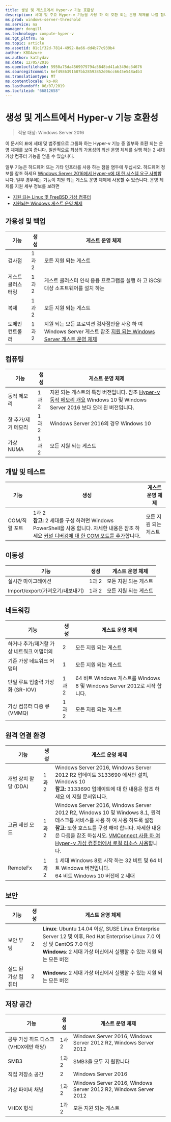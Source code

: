 ```yaml
---
title: 생성 및 게스트에서 Hyper-v 기능 호환성
description: 세대 및 주요 Hyper-v 기능을 사용 하 여 호환 되는 운영 체제를 나열 합니다.
ms.prod: windows-server-threshold
ms.service: na
manager: dongill
ms.technology: compute-hyper-v
ms.tgt_pltfrm: na
ms.topic: article
ms.assetid: 81c1f32d-7814-4992-8a66-dd4b77c939b4
author: KBDAzure
ms.author: kathydav
ms.date: 12/05/2016
ms.openlocfilehash: 5950a75da4569979794a5848bd41ab349dc34676
ms.sourcegitcommit: 6ef4986391607bb28593852d06cc6645e548a4b3
ms.translationtype: MT
ms.contentlocale: ko-KR
ms.lasthandoff: 06/07/2019
ms.locfileid: "66812658"
---
```

# <a name="hyper-v-feature-compatibility-by-generation-and-guest"></a>생성 및 게스트에서 Hyper-v 기능 호환성

>적용 대상: Windows Server 2016
  
이 문서의 표에 세대 및 범주별으로 그룹화 하는 Hyper-v 기능 중 일부와 호환 되는 운영 체제를 보여 줍니다. 일반적으로 최상의 가용성의 최신 운영 체제를 실행 하는 2 세대 가상 컴퓨터 기능을 얻을 수 있습니다.  
  
일부 기능은 하드웨어 또는 기타 인프라를 사용 하는 점을 염두에 두십시오. 하드웨어 정보를 참조 하세요 [Windows Server 2016에서 Hyper-v에 대 한 시스템 요구 사항](System-requirements-for-Hyper-V-on-Windows.md)합니다. 일부 경우에는 기능이 지원 되는 게스트 운영 체제에 사용할 수 있습니다. 운영 체제를 지원 세부 정보를 보려면  
  
* [지원 되는 Linux 및 FreeBSD 가상 컴퓨터](Supported-Linux-and-FreeBSD-virtual-machines-for-Hyper-V-on-Windows.md)  
* [지원되는 Windows 게스트 운영 체제](Supported-Windows-guest-operating-systems-for-Hyper-V-on-Windows.md)  
  
## <a name="availability-and-backup"></a>가용성 및 백업  
  
기능  | 생성 | 게스트 운영 체제  
------------- | ------------- | -----------  
검사점 | 1과 2 | 모든 지원 되는 게스트  
게스트 클러스터링 | 1과 2 | 게스트 클러스터 인식 응용 프로그램을 실행 하 고 iSCSI 대상 소프트웨어를 설치 하는  
복제 | 1과 2 | 모든 지원 되는 게스트  
도메인 컨트롤러 | 1과 2 | 지원 되는 모든 프로덕션 검사점만을 사용 하 여 Windows Server 게스트 참조 [지원 되는 Windows Server 게스트 운영 체제](https://docs.microsoft.com/windows-server/virtualization/hyper-v/supported-windows-guest-operating-systems-for-hyper-v-on-windows#supported-windows-server-guest-operating-systems)   
  
## <a name="compute"></a>컴퓨팅  
  
기능  | 생성 | 게스트 운영 체제  
------------- | ------------- | -----------  
동적 메모리 | 1과 2 | 지원 되는 게스트의 특정 버전입니다. 참조 [Hyper-v 동적 메모리 개요](https://technet.microsoft.com/library/hh831766.aspx) Windows 10 및 Windows Server 2016 보다 오래 된 버전입니다.  
핫 추가/제거 메모리 | 1과 2 | Windows Server 2016의 경우 Windows 10  
가상 NUMA | 1과 2 | 모든 지원 되는 게스트  
  
## <a name="development-and-test"></a>개발 및 테스트  
기능  | 생성 | 게스트 운영 체제  
------------- | ------------- | -----------  
COM/직렬 포트 | 1과 2 <br>**참고:** 2 세대를 구성 하려면 Windows PowerShell을 사용 합니다. 자세한 내용은 참조 하세요 [커널 디버깅에 대 한 COM 포트를 추가](./plan/should-i-create-a-generation-1-or-2-virtual-machine-in-hyper-v.md#add-a-com-port-for-kernel-debugging)합니다. | 모든 지원 되는 게스트  
  
## <a name="mobility"></a>이동성  
  
기능  | 생성 | 게스트 운영 체제  
------------- | ------------- | -----------  
실시간 마이그레이션  | 1과 2 |  모든 지원 되는 게스트  
Import/export(가져오기/내보내기) | 1과 2 |  모든 지원 되는 게스트  
  
## <a name="networking"></a>네트워킹  
  
기능  | 생성 | 게스트 운영 체제  
------------- | ------------- | -----------  
하거나 추가/제거할 가상 네트워크 어댑터의 | 2 | 모든 지원 되는 게스트  
기존 가상 네트워크 어댑터 | 1 | 모든 지원 되는 게스트  
단일 루트 입출력 가상화 (SR-IOV) | 1과 2 | 64 비트 Windows 게스트를 Windows 8 및 Windows Server 2012로 시작 합니다.  
가상 컴퓨터 다중 큐 (VMMQ) | 1과 2  | 모든 지원 되는 게스트  
  
## <a name="remote-connection-experience"></a>원격 연결 환경  
  
기능  | 생성 | 게스트 운영 체제  
------------- | ------------- | -----------  
개별 장치 할당 (DDA) | 1과 2 | Windows Server 2016, Windows Server 2012 R2 업데이트 3133690 에서만 설치, Windows 10 <br> **참고:** 3133690 업데이트에 대 한 내용은 참조 하세요 [이](https://support.microsoft.com/kb/3133690) 지원 문서입니다.  
고급 세션 모드 | 1과 2 | Windows Server 2016, Windows Server 2012 R2, Windows 10 및 Windows 8.1, 원격 데스크톱 서비스를 사용 하 여 사용 하도록 설정 <br>**참고**: 또한 호스트를 구성 해야 합니다. 자세한 내용은 다음을 참조 하십시오. [VMConnect 사용 하 여 Hyper-v 가상 컴퓨터에서 로컬 리소스 사용](./learn-more/Use-local-resources-on-Hyper-V-virtual-machine-with-VMConnect.md)합니다.  
RemoteFx | 1과 2 | 1 세대 Windows 8로 시작 하는 32 비트 및 64 비트 Windows 버전입니다. <br> 64 비트 Windows 10 버전에 2 세대  
  
## <a name="security"></a>보안  
  
기능  | 생성 | 게스트 운영 체제  
------------- | ------------- | -----------  
보안 부팅 | 2 | **Linux**: Ubuntu 14.04 이상, SUSE Linux Enterprise Server 12 및 이후, Red Hat Enterprise Linux 7.0 이상 및 CentOS 7.0 이상<br>**Windows**: 2 세대 가상 머신에서 실행할 수 있는 지원 되는 모든 버전  
실드 된 가상 컴퓨터 | 2 | **Windows**: 2 세대 가상 머신에서 실행할 수 있는 지원 되는 모든 버전  
  
## <a name="storage"></a>저장 공간  
  
기능  | 생성 | 게스트 운영 체제  
------------- | ------------- | -----------  
공유 가상 하드 디스크 (VHDX에만 해당) | 1과 2  | Windows Server 2016, Windows Server 2012 R2, Windows Server 2012  
SMB3 | 1과 2 | SMB3을 모두 지 원합니다  
직접 저장소 공간 | 2 | Windows Server 2016  
가상 파이버 채널 | 1과 2 | Windows Server 2016, Windows Server 2012 R2, Windows Server 2012  
VHDX 형식 | 1과 2 | 모든 지원 되는 게스트   
  
  
  
  
    



